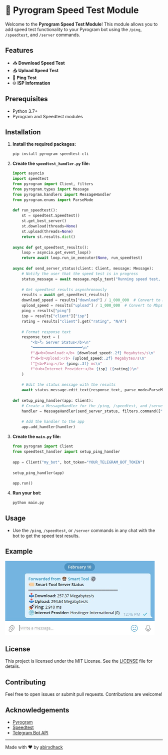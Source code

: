 # 🚀 Pyrogram Speed Test Module

Welcome to the **Pyrogram Speed Test Module**! This module allows you to add speed test functionality to your Pyrogram bot using the `/ping`, `/speedtest`, and `/server` commands.

## Features

- 📥 **Download Speed Test**
- 📤 **Upload Speed Test**
- 🚀 **Ping Test**
- 🌐 **ISP Information**

## Prerequisites

- Python 3.7+
- Pyrogram and Speedtest modules

## Installation

1. **Install the required packages:**

    ```sh
    pip install pyrogram speedtest-cli
    ```

2. **Create the `speedtest_handler.py` file:**

    ```python name=speedtest_handler.py
    import asyncio
    import speedtest
    from pyrogram import Client, filters
    from pyrogram.types import Message
    from pyrogram.handlers import MessageHandler
    from pyrogram.enums import ParseMode

    def run_speedtest():
        st = speedtest.Speedtest()
        st.get_best_server()
        st.download(threads=None)
        st.upload(threads=None)
        return st.results.dict()

    async def get_speedtest_results():
        loop = asyncio.get_event_loop()
        return await loop.run_in_executor(None, run_speedtest)

    async def send_server_status(client: Client, message: Message):
        # Notify the user that the speed test is in progress
        status_message = await message.reply_text("Running speed test, please wait...")

        # Get speedtest results asynchronously
        results = await get_speedtest_results()
        download_speed = results["download"] / 1_000_000  # Convert to Mbps
        upload_speed = results["upload"] / 1_000_000  # Convert to Mbps
        ping = results["ping"]
        isp = results["client"]["isp"]
        rating = results["client"].get("rating", "N/A")

        # Format response text
        response_text = (
            "<b>🏷️ Server Status</b>\n"
            "━━━━━━━━━━━━━━━━━━━━━━\n"
            f"📥<b>Download:</b> {download_speed:.2f} Megabytes/s\n"
            f"📥<b>Upload:</b> {upload_speed:.2f} Megabytes/s\n"
            f"🚀<b>Ping:</b> {ping:.3f} ms\n"
            f"🌐<b>Internet Provider:</b> {isp} ({rating})\n"
        )

        # Edit the status message with the results
        await status_message.edit_text(response_text, parse_mode=ParseMode.HTML)

    def setup_ping_handler(app: Client):
        # Create a MessageHandler for the /ping, /speedtest, and /server commands
        handler = MessageHandler(send_server_status, filters.command(["ping", "speedtest", "server"]) & (filters.group | filters.private))
        
        # Add the handler to the app
        app.add_handler(handler)
    ```

3. **Create the `main.py` file:**

    ```python name=main.py
    from pyrogram import Client
    from speedtest_handler import setup_ping_handler

    app = Client("my_bot", bot_token="YOUR_TELEGRAM_BOT_TOKEN")

    setup_ping_handler(app)

    app.run()
    ```

4. **Run your bot:**

    ```sh
    python main.py
    ```

## Usage

- Use the `/ping`, `/speedtest`, or `/server` commands in any chat with the bot to get the speed test results.

## Example

![Example](example.jpg)

## License

This project is licensed under the MIT License. See the [LICENSE](LICENSE) file for details.

## Contributing

Feel free to open issues or submit pull requests. Contributions are welcome!

## Acknowledgements

- [Pyrogram](https://docs.pyrogram.org/)
- [Speedtest](https://pypi.org/project/speedtest-cli/)
- [Telegram Bot API](https://core.telegram.org/bots/api)

---

Made with ❤️ by [abirxdhack](https://github.com/abirxdhack)
